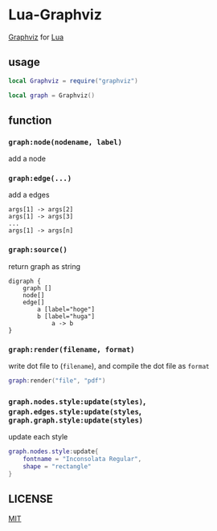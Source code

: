 Lua-Graphviz
===

[Graphviz](http://www.graphviz.org/) for [Lua](https://lua.org)

## usage
```lua
local Graphviz = require("graphviz")

local graph = Graphviz()
```
## function
### `graph:node(nodename, label)`
add a node

### `graph:edge(...)`
add a edges

```
args[1] -> args[2]
args[1] -> args[3]
...
args[1] -> args[n]
```

### `graph:source()`
return graph as string

```
digraph {
	graph []
	node[]
	edge[]
		a [label="hoge"]
		b [label="huga"]
			a -> b
}
```

### `graph:render(filename, format)`
write dot file to (`filename`), and compile the dot file as `format`

```lua
graph:render("file", "pdf")
```

### `graph.nodes.style:update(styles)`, `graph.edges.style:update(styles`, `graph.graph.style:update(styles)`

update each style

```lua
graph.nodes.style:update{
	fontname = "Inconsolata Regular",
	shape = "rectangle"
}
```

## LICENSE
[MIT](https://github.com/nymphium/lua-graphviz/tree/master/LICENSE)

